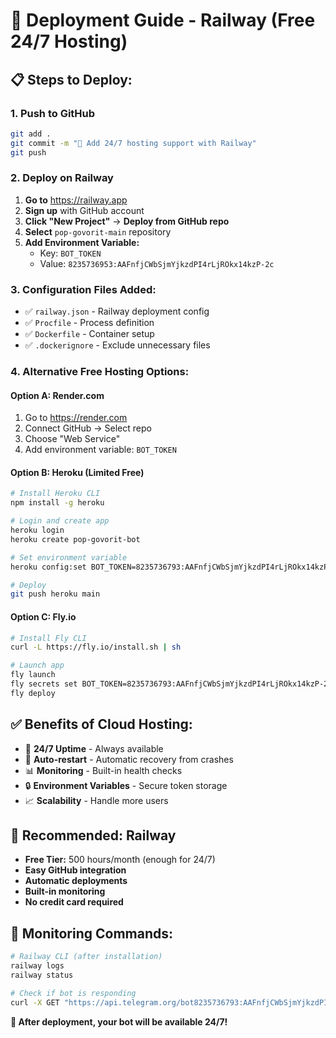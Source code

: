 # 🚀 Deployment Guide - Railway (Free 24/7 Hosting)

## 📋 Steps to Deploy:

### 1. Push to GitHub
```bash
git add .
git commit -m "🚀 Add 24/7 hosting support with Railway"
git push
```

### 2. Deploy on Railway
1. **Go to** https://railway.app
2. **Sign up** with GitHub account
3. **Click "New Project"** → **Deploy from GitHub repo**
4. **Select** `pop-govorit-main` repository
5. **Add Environment Variable:**
   - Key: `BOT_TOKEN`
   - Value: `8235736953:AAFnfjCWbSjmYjkzdPI4rLjROkx14kzP-2c`

### 3. Configuration Files Added:
- ✅ `railway.json` - Railway deployment config
- ✅ `Procfile` - Process definition
- ✅ `Dockerfile` - Container setup
- ✅ `.dockerignore` - Exclude unnecessary files

### 4. Alternative Free Hosting Options:

#### Option A: Render.com
1. Go to https://render.com
2. Connect GitHub → Select repo
3. Choose "Web Service"
4. Add environment variable: `BOT_TOKEN`

#### Option B: Heroku (Limited Free)
```bash
# Install Heroku CLI
npm install -g heroku

# Login and create app
heroku login
heroku create pop-govorit-bot

# Set environment variable
heroku config:set BOT_TOKEN=8235736793:AAFnfjCWbSjmYjkzdPI4rLjROkx14kzP-2c

# Deploy
git push heroku main
```

#### Option C: Fly.io
```bash
# Install Fly CLI
curl -L https://fly.io/install.sh | sh

# Launch app
fly launch
fly secrets set BOT_TOKEN=8235736793:AAFnfjCWbSjmYjkzdPI4rLjROkx14kzP-2c
fly deploy
```

## ✅ Benefits of Cloud Hosting:
- 🔄 **24/7 Uptime** - Always available
- 🚀 **Auto-restart** - Automatic recovery from crashes
- 📊 **Monitoring** - Built-in health checks
- 🔒 **Environment Variables** - Secure token storage
- 📈 **Scalability** - Handle more users

## 🎯 Recommended: Railway
- **Free Tier:** 500 hours/month (enough for 24/7)
- **Easy GitHub integration**
- **Automatic deployments**
- **Built-in monitoring**
- **No credit card required**

## 🔧 Monitoring Commands:
```bash
# Railway CLI (after installation)
railway logs
railway status

# Check if bot is responding
curl -X GET "https://api.telegram.org/bot8235736793:AAFnfjCWbSjmYjkzdPI4rLjROkx14kzP-2c/getMe"
```

**🎉 After deployment, your bot will be available 24/7!**